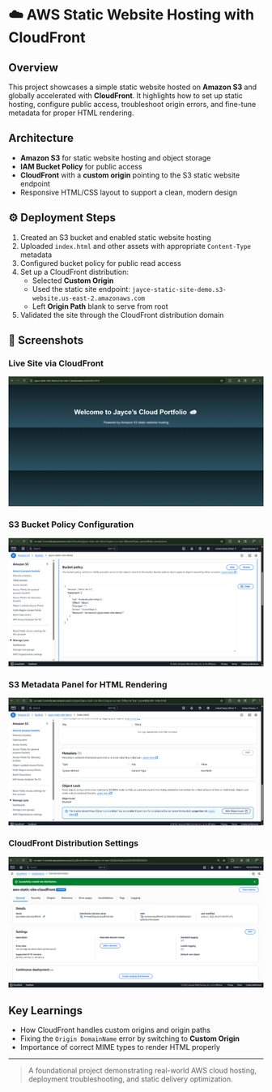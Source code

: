# ☁️ AWS Static Website Hosting with CloudFront

## Overview
This project showcases a simple static website hosted on **Amazon S3** and globally accelerated with **CloudFront**. It highlights how to set up static hosting, configure public access, troubleshoot origin errors, and fine-tune metadata for proper HTML rendering.

## Architecture
- **Amazon S3** for static website hosting and object storage
- **IAM Bucket Policy** for public access
- **CloudFront** with a **custom origin** pointing to the S3 static website endpoint
- Responsive HTML/CSS layout to support a clean, modern design

## ⚙️ Deployment Steps
1. Created an S3 bucket and enabled static website hosting  
2. Uploaded `index.html` and other assets with appropriate `Content-Type` metadata  
3. Configured bucket policy for public read access  
4. Set up a CloudFront distribution:  
   - Selected **Custom Origin**  
   - Used the static site endpoint: `jayce-static-site-demo.s3-website.us-east-2.amazonaws.com`  
   - Left **Origin Path** blank to serve from root  
5. Validated the site through the CloudFront distribution domain

## 📸 Screenshots

### Live Site via CloudFront  
![Live site](assets/live-site.png)

### S3 Bucket Policy Configuration  
![Bucket policy](assets/bucket-policy.png)

### S3 Metadata Panel for HTML Rendering  
![Metadata panel](assets/metadata-panel.png)

### CloudFront Distribution Settings  
![CloudFront config](assets/cloudfront-settings.png)

## Key Learnings
- How CloudFront handles custom origins and origin paths  
- Fixing the `Origin DomainName` error by switching to **Custom Origin**  
- Importance of correct MIME types to render HTML properly

---

> A foundational project demonstrating real-world AWS cloud hosting, deployment troubleshooting, and static delivery optimization.
